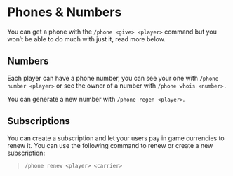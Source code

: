 # Phones & Numbers

You can get a phone with the `/phone <give> <player>` command but you won’t be able to do much with just it, read more below.

## Numbers

Each player can have a phone number, you can see your one with `/phone number <player>` or see the owner of a number with `/phone whois <number>.`

You can generate a new number with `/phone regen <player>`.

## Subscriptions

You can create a subscription and let your users pay in game currencies to renew it. You can use the following command to renew or create a new subscription:

> `/phone renew <player> <carrier>`
